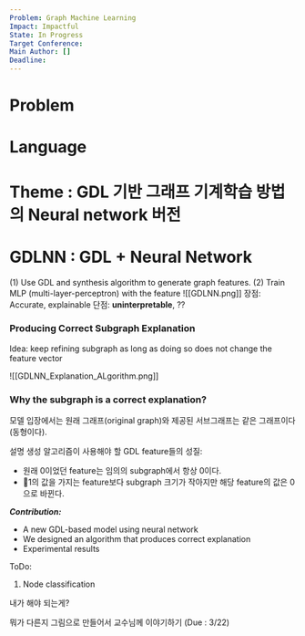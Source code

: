 ```yaml
---
Problem: Graph Machine Learning
Impact: Impactful
State: In Progress
Target Conference: 
Main Author: []
Deadline:
---
```



# Problem


# Language




# Theme : GDL 기반 그래프 기계학습 방법의 Neural network 버전



# GDLNN : GDL + Neural Network

(1) Use GDL and synthesis algorithm to generate graph features.
(2) Train MLP (multi-layer-perceptron) with the feature
![[GDLNN.png]]
장점: Accurate, explainable 
단점: **uninterpretable**, ??


### Producing Correct Subgraph Explanation

Idea: keep refining subgraph as long as doing so does not change the feature vector

![[GDLNN_Explanation_ALgorithm.png]]

### Why the subgraph is a correct explanation?

모델 입장에서는 원래 그래프(original graph)와 제공된 서브그래프는 같은 그래프이다 (동형이다).

설명 생성 알고리즘이 사용해야 할 GDL feature들의 성질:
+ 원래 0이었던 feature는 임의의 subgraph에서 항상 0이다.
+ 1의 값을 가지는 feature보다 subgraph 크기가 작아지만 해당 feature의 값은 0으로 바뀐다.


***Contribution:***
+ A new GDL-based model using neural network
+ We designed an algorithm that produces correct explanation
+ Experimental results



ToDo:

1. Node classification

내가 해야 되는게?

뭐가 다른지 그림으로 만들어서 교수님께 이야기하기 (Due : 3/22)


